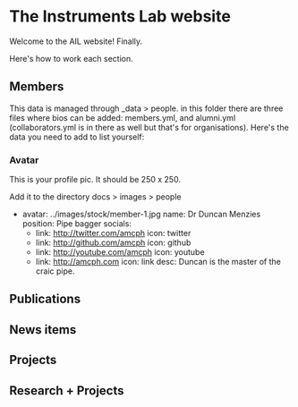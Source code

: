 # The Instruments Lab website

Welcome to the AIL website! Finally.

Here's how to work each section.

## Members

This data is managed through _data > people. in this folder there are three files where bios can be added: members.yml, and alumni.yml (collaborators.yml is in there as well but that's for organisations). Here's the data you need to add to list yourself:

### Avatar

This is your profile pic. It should be 250 x 250. 

Add it to the directory docs > images > people



- avatar: ../images/stock/member-1.jpg
  name: Dr Duncan Menzies
  position: Pipe bagger
  socials:
    - link: http://twitter.com/amcph
      icon: twitter
    - link: http://github.com/amcph
      icon: github
    - link: http://youtube.com/amcph
      icon: youtube
    - link: http://amcph.com
      icon: link
  desc:
    Duncan is the master of the craic pipe.

## Publications

## News items

## Projects

## Research + Projects